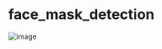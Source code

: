 # face_mask_detection
![image](https://user-images.githubusercontent.com/79350479/151148742-30cf771d-781b-4dcc-944e-528add303a64.png)
